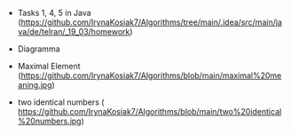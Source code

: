 - Tasks 1, 4, 5 in Java (https://github.com/IrynaKosiak7/Algorithms/tree/main/.idea/src/main/java/de/telran/_19_03/homework)

- Diagramma
-   Maximal Element (https://github.com/IrynaKosiak7/Algorithms/blob/main/maximal%20meaning.jpg)
-   two identical numbers ( https://github.com/IrynaKosiak7/Algorithms/blob/main/two%20identical%20numbers.jpg)
